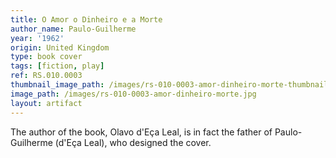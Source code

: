 ```yaml
---
title: O Amor o Dinheiro e a Morte
author_name: Paulo-Guilherme
year: '1962'
origin: United Kingdom
type: book cover
tags: [fiction, play]
ref: RS.010.0003
thumbnail_image_path: /images/rs-010-0003-amor-dinheiro-morte-thumbnail.jpg
image_path: /images/rs-010-0003-amor-dinheiro-morte.jpg
layout: artifact
---
```

The author of the book, Olavo d'Eça Leal, is in fact the father of Paulo-Guilherme (d'Eça Leal), who designed the cover.
